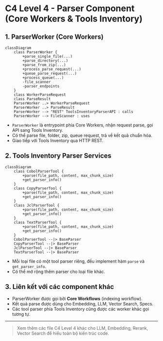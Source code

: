 # C4 Level 4 - Parser Component (Core Workers & Tools Inventory)

## 1. ParserWorker (Core Workers)
```mermaid
classDiagram
    class ParserWorker {
        +parse_single_file(...)
        +parse_directory(...)
        +parse_from_zip(...)
        +process_parse_request(...)
        +queue_parse_request(...)
        +process_queue(...)
        -file_scanner
        -parser_endpoints
    }
    class WorkerParseRequest
    class ParseResult
    ParserWorker ..> WorkerParseRequest
    ParserWorker ..> ParseResult
    ParserWorker --> "REST" ToolsInventoryParserAPI : calls
    ParserWorker --> FileScanner : uses
```
- `ParserWorker` là entrypoint phía Core Workers, nhận request parse, gọi API sang Tools Inventory.
- Có thể parse file, folder, zip, queue request, trả về kết quả chuẩn hóa.
- Giao tiếp với Tools Inventory qua HTTP REST.

## 2. Tools Inventory Parser Services
```mermaid
classDiagram
    class CobolParserTool {
        +parse(file_path, content, max_chunk_size)
        +get_parser_info()
    }
    class CopyParserTool {
        +parse(file_path, content, max_chunk_size)
        +get_parser_info()
    }
    class JclParserTool {
        +parse(file_path, content, max_chunk_size)
        +get_parser_info()
    }
    class TextParserTool {
        +parse(file_path, content, max_chunk_size)
        +get_parser_info()
    }
    CobolParserTool --|> BaseParser
    CopyParserTool --|> BaseParser
    JclParserTool --|> BaseParser
    TextParserTool --|> BaseParser
```
- Mỗi loại file có một tool parser riêng, đều implement hàm `parse` và `get_parser_info`.
- Có thể mở rộng thêm parser cho loại file khác.

## 3. Liên kết với các component khác
- ParserWorker được gọi bởi **Core Workflows** (indexing workflow).
- Kết quả parse được dùng cho Embedding, LLM, Vector Search, Specs.
- Các tool parser phía Tools Inventory cũng được các worker khác gọi tương tự.

---

> Xem thêm các file C4 Level 4 khác cho LLM, Embedding, Rerank, Vector Search để hiểu toàn bộ kiến trúc code. 